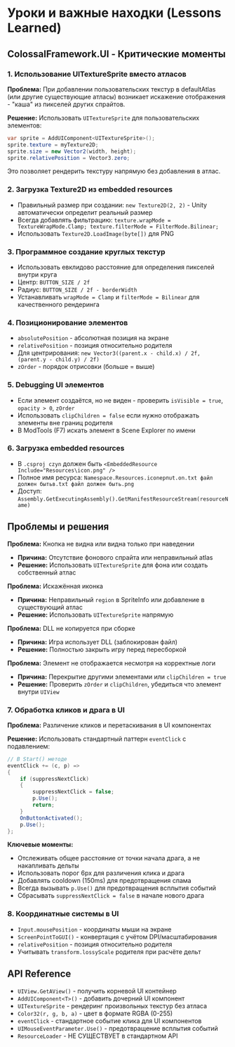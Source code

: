 # Уроки и важные находки (Lessons Learned)

## ColossalFramework.UI - Критические моменты

### 1. Использование UITextureSprite вместо атласов
**Проблема:** При добавлении пользовательских текстур в defaultAtlas (или другие существующие атласы) возникает искажение отображения - "каша" из пикселей других спрайтов.

**Решение:** Использовать `UITextureSprite` для пользовательских элементов:
```csharp
var sprite = AddUIComponent<UITextureSprite>();
sprite.texture = myTexture2D;
sprite.size = new Vector2(width, height);
sprite.relativePosition = Vector3.zero;
```
Это позволяет рендерить текстуру напрямую без добавления в атлас.

### 2. Загрузка Texture2D из embedded resources
- Правильный размер при создании: `new Texture2D(2, 2)` - Unity автоматически определит реальный размер
- Всегда добавлять фильтрацию: `texture.wrapMode = TextureWrapMode.Clamp; texture.filterMode = FilterMode.Bilinear;`
- Использовать `Texture2D.LoadImage(byte[])` для PNG

### 3. Программное создание круглых текстур
- Использовать евклидово расстояние для определения пикселей внутри круга
- Центр: `BUTTON_SIZE / 2f`
- Радиус: `BUTTON_SIZE / 2f - borderWidth`
- Устанавливать `wrapMode = Clamp` и `filterMode = Bilinear` для качественного рендеринга

### 4. Позиционирование элементов
- `absolutePosition` - абсолютная позиция на экране
- `relativePosition` - позиция относительно родителя
- Для центрирования: `new Vector3((parent.x - child.x) / 2f, (parent.y - child.y) / 2f)`
- `zOrder` - порядок отрисовки (больше = выше)

### 5. Debugging UI элементов
- Если элемент создаётся, но не виден - проверить `isVisible = true`, `opacity > 0`, `zOrder`
- Использовать `clipChildren = false` если нужно отображать элементы вне границ родителя
- В ModTools (F7) искать элемент в Scene Explorer по имени

### 6. Загрузка embedded resources
- В `.csproj czyn` должен быть `<EmbeddedResource Include="Resources\icon.png" />`
- Полное имя ресурса: `Namespace.Resources.iconерпut.on.txt файл должен бытьв.txt файл должен быть.png`
- Доступ: `Assembly.GetExecutingAssembly().GetManifestResourceStream(resourceName)`

## Проблемы и решения

**Проблема:** Кнопка не видна или видна только при наведении
- **Причина:** Отсутствие фонового спрайта или неправильный atlas
- **Решение:** Использовать `UITextureSprite` для фона или создать собственный атлас

**Проблема:** Искажённая иконка
- **Причина:** Неправильный `region` в SpriteInfo или добавление в существующий атлас
- **Решение:** Использовать `UITextureSprite` напрямую

**Проблема:** DLL не копируется при сборке
- **Причина:** Игра использует DLL (заблокирован файл)
- **Решение:** Полностью закрыть игру перед пересборкой

**Проблема:** Элемент не отображается несмотря на корректные логи
- **Причина:** Перекрытие другими элементами или `clipChildren = true`
- **Решение:** Проверить `zOrder` и `clipChildren`, убедиться что элемент внутри `UIView`

### 7. Обработка кликов и драга в UI
**Проблема:** Различение кликов и перетаскивания в UI компонентах

**Решение:** Использовать стандартный паттерн `eventClick` с подавлением:
```csharp
// В Start() методе
eventClick += (c, p) =>
{
    if (suppressNextClick) 
    { 
        suppressNextClick = false; 
        p.Use(); 
        return; 
    }
    OnButtonActivated();
    p.Use();
};
```

**Ключевые моменты:**
- Отслеживать общее расстояние от точки начала драга, а не накапливать дельты
- Использовать порог 6px для различения клика и драга
- Добавлять cooldown (150ms) для предотвращения спама
- Всегда вызывать `p.Use()` для предотвращения всплытия событий
- Сбрасывать `suppressNextClick = false` в начале нового драга

### 8. Координатные системы в UI
- `Input.mousePosition` - координаты мыши на экране
- `ScreenPointToGUI()` - конвертация с учётом DPI/масштабирования
- `relativePosition` - позиция относительно родителя
- Учитывать `transform.lossyScale` родителя при расчёте дельт

## API Reference
- `UIView.GetAView()` - получить корневой UI контейнер
- `AddUIComponent<T>()` - добавить дочерний UI компонент
- `UITextureSprite` - рендеринг произвольных текстур без атласа
- `Color32(r, g, b, a)` - цвет в формате RGBA (0-255)
- `eventClick` - стандартное событие клика для UI компонентов
- `UIMouseEventParameter.Use()` - предотвращение всплытия событий
- `ResourceLoader` - НЕ СУЩЕСТВУЕТ в стандартном API

